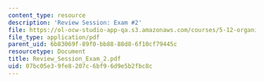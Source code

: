 ```yaml
---
content_type: resource
description: 'Review Session: Exam #2'
file: https://ol-ocw-studio-app-qa.s3.amazonaws.com/courses/5-12-organic-chemistry-i-spring-2003/07bc05e39fe8207c6bf96d9e5b2fbc8c_Review_Session_Exam_2.pdf
file_type: application/pdf
parent_uid: 6b83069f-89f0-bb88-88d8-6f10cf79445c
resourcetype: Document
title: Review_Session_Exam_2.pdf
uid: 07bc05e3-9fe8-207c-6bf9-6d9e5b2fbc8c
---
```

